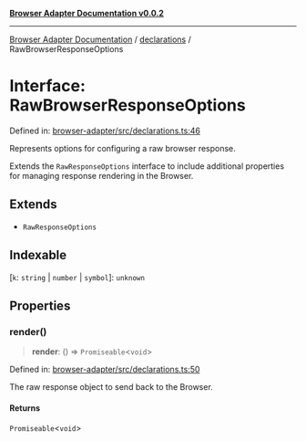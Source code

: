 [**Browser Adapter Documentation v0.0.2**](../../README.md)

***

[Browser Adapter Documentation](../../modules.md) / [declarations](../README.md) / RawBrowserResponseOptions

# Interface: RawBrowserResponseOptions

Defined in: [browser-adapter/src/declarations.ts:46](https://github.com/stonemjs/browser-adapter/blob/d2a6c7f067a005360bdac09297f0863b704b814a/src/declarations.ts#L46)

Represents options for configuring a raw browser response.

Extends the `RawResponseOptions` interface to include additional properties
for managing response rendering in the Browser.

## Extends

- `RawResponseOptions`

## Indexable

\[`k`: `string` \| `number` \| `symbol`\]: `unknown`

## Properties

### render()

> **render**: () => `Promiseable`\<`void`\>

Defined in: [browser-adapter/src/declarations.ts:50](https://github.com/stonemjs/browser-adapter/blob/d2a6c7f067a005360bdac09297f0863b704b814a/src/declarations.ts#L50)

The raw response object to send back to the Browser.

#### Returns

`Promiseable`\<`void`\>
